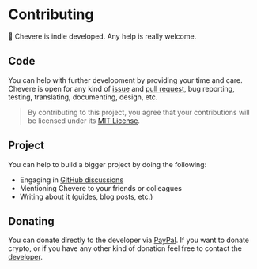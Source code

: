 # Contributing

🤗 Chevere is indie developed. Any help is really welcome.

## Code

You can help with further development by providing your time and care. Chevere is open for any kind of [issue](https://github.com/chevere/chevere/issues) and [pull request](https://github.com/chevere/chevere/pulls), bug reporting, testing, translating, documenting, design, etc.

> By contributing to this project, you agree that your contributions will be licensed under its [MIT License](https://github.com/chevere/chevere/blob/main/LICENSE).

## Project

You can help to build a bigger project by doing the following:

* Engaging in [GitHub discussions](https://github.com/chevere/chevere/discussions)
* Mentioning Chevere to your friends or colleagues
* Writing about it (guides, blog posts, etc.)

## Donating

You can donate directly to the developer via [PayPal](https://paypal.me/RodolfoBerrios). If you want to donate crypto, or if you have any other kind of donation feel free to contact the [developer](https://rodolfoberrios.com/).
